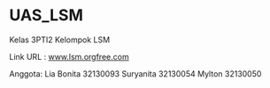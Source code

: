 UAS_LSM
=======
Kelas 3PTI2
Kelompok LSM

Link URL : www.lsm.orgfree.com

Anggota:
	Lia Bonita 32130093 
	Suryanita 32130054
	Mylton 32130050
